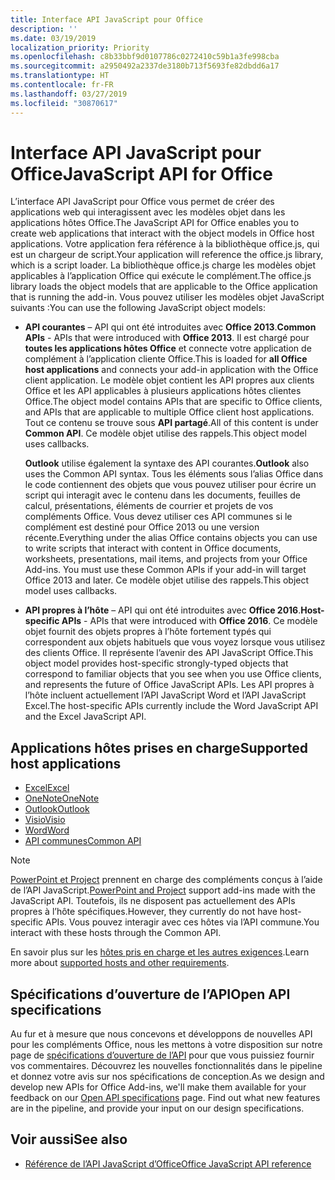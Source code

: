 ```yaml
---
title: Interface API JavaScript pour Office
description: ''
ms.date: 03/19/2019
localization_priority: Priority
ms.openlocfilehash: c8b33bbf9d0107786c0272410c59b1a3fe998cba
ms.sourcegitcommit: a2950492a2337de3180b713f5693fe82dbdd6a17
ms.translationtype: HT
ms.contentlocale: fr-FR
ms.lasthandoff: 03/27/2019
ms.locfileid: "30870617"
---
```

# <a name="javascript-api-for-office"></a><span data-ttu-id="87df5-102">Interface API JavaScript pour Office</span><span class="sxs-lookup"><span data-stu-id="87df5-102">JavaScript API for Office</span></span>

<span data-ttu-id="87df5-103">L’interface API JavaScript pour Office vous permet de créer des applications web qui interagissent avec les modèles objet dans les applications hôtes Office.</span><span class="sxs-lookup"><span data-stu-id="87df5-103">The JavaScript API for Office enables you to create web applications that interact with the object models in Office host applications.</span></span> <span data-ttu-id="87df5-104">Votre application fera référence à la bibliothèque office.js, qui est un chargeur de script.</span><span class="sxs-lookup"><span data-stu-id="87df5-104">Your application will reference the office.js library, which is a script loader.</span></span> <span data-ttu-id="87df5-105">La bibliothèque office.js charge les modèles objet applicables à l’application Office qui exécute le complément.</span><span class="sxs-lookup"><span data-stu-id="87df5-105">The office.js library loads the object models that are applicable to the Office application that is running the add-in.</span></span> <span data-ttu-id="87df5-106">Vous pouvez utiliser les modèles objet JavaScript suivants :</span><span class="sxs-lookup"><span data-stu-id="87df5-106">You can use the following JavaScript object models:</span></span>

- <span data-ttu-id="87df5-107">**API courantes** – API qui ont été introduites avec **Office 2013**.</span><span class="sxs-lookup"><span data-stu-id="87df5-107">**Common APIs** - APIs that were introduced with **Office 2013**.</span></span> <span data-ttu-id="87df5-108">Il est chargé pour **toutes les applications hôtes Office** et connecte votre application de complément à l’application cliente Office.</span><span class="sxs-lookup"><span data-stu-id="87df5-108">This is loaded for **all Office host applications** and connects your add-in application with the Office client application.</span></span> <span data-ttu-id="87df5-109">Le modèle objet contient les API propres aux clients Office et les API applicables à plusieurs applications hôtes clientes Office.</span><span class="sxs-lookup"><span data-stu-id="87df5-109">The object model contains APIs that are specific to Office clients, and APIs that are applicable to multiple Office client host applications.</span></span> <span data-ttu-id="87df5-110">Tout ce contenu se trouve sous **API partagé**.</span><span class="sxs-lookup"><span data-stu-id="87df5-110">All of this content is under **Common API**.</span></span> <span data-ttu-id="87df5-111">Ce modèle objet utilise des rappels.</span><span class="sxs-lookup"><span data-stu-id="87df5-111">This object model uses callbacks.</span></span> 

  <span data-ttu-id="87df5-112">**Outlook** utilise également la syntaxe des API courantes.</span><span class="sxs-lookup"><span data-stu-id="87df5-112">**Outlook** also uses the Common API syntax.</span></span> <span data-ttu-id="87df5-113">Tous les éléments sous l’alias Office dans le code contiennent des objets que vous pouvez utiliser pour écrire un script qui interagit avec le contenu dans les documents, feuilles de calcul, présentations, éléments de courrier et projets de vos compléments Office. Vous devez utiliser ces API communes si le complément est destiné pour Office 2013 ou une version récente.</span><span class="sxs-lookup"><span data-stu-id="87df5-113">Everything under the alias Office contains objects you can use to write scripts that interact with content in Office documents, worksheets, presentations, mail items, and projects from your Office Add-ins. You must use these Common APIs if your add-in will target Office 2013 and later.</span></span> <span data-ttu-id="87df5-114">Ce modèle objet utilise des rappels.</span><span class="sxs-lookup"><span data-stu-id="87df5-114">This object model uses callbacks.</span></span>

- <span data-ttu-id="87df5-115">**API propres à l’hôte** – API qui ont été introduites avec **Office 2016**.</span><span class="sxs-lookup"><span data-stu-id="87df5-115">**Host-specific APIs** - APIs that were introduced with **Office 2016**.</span></span> <span data-ttu-id="87df5-116">Ce modèle objet fournit des objets propres à l’hôte fortement typés qui correspondent aux objets habituels que vous voyez lorsque vous utilisez des clients Office. Il représente l’avenir des API JavaScript Office.</span><span class="sxs-lookup"><span data-stu-id="87df5-116">This object model provides host-specific strongly-typed objects that correspond to familiar objects that you see when you use Office clients, and represents the future of Office JavaScript APIs.</span></span> <span data-ttu-id="87df5-117">Les API propres à l’hôte incluent actuellement l’API JavaScript Word et l’API JavaScript Excel.</span><span class="sxs-lookup"><span data-stu-id="87df5-117">The host-specific APIs currently include the Word JavaScript API and the Excel JavaScript API.</span></span>

## <a name="supported-host-applications"></a><span data-ttu-id="87df5-118">Applications hôtes prises en charge</span><span class="sxs-lookup"><span data-stu-id="87df5-118">Supported host applications</span></span>

- [<span data-ttu-id="87df5-119">Excel</span><span class="sxs-lookup"><span data-stu-id="87df5-119">Excel</span></span>](overview/excel-add-ins-reference-overview.md)
- [<span data-ttu-id="87df5-120">OneNote</span><span class="sxs-lookup"><span data-stu-id="87df5-120">OneNote</span></span>](overview/onenote-add-ins-javascript-reference.md)
- [<span data-ttu-id="87df5-121">Outlook</span><span class="sxs-lookup"><span data-stu-id="87df5-121">Outlook</span></span>](requirement-sets/outlook-api-requirement-sets.md)
- [<span data-ttu-id="87df5-122">Visio</span><span class="sxs-lookup"><span data-stu-id="87df5-122">Visio</span></span>](overview/visio-javascript-reference-overview.md)
- [<span data-ttu-id="87df5-123">Word</span><span class="sxs-lookup"><span data-stu-id="87df5-123">Word</span></span>](overview/word-add-ins-reference-overview.md)
- [<span data-ttu-id="87df5-124">API communes</span><span class="sxs-lookup"><span data-stu-id="87df5-124">Common API</span></span>](requirement-sets/office-add-in-requirement-sets.md)

> [!NOTE] 
> <span data-ttu-id="87df5-125">[PowerPoint et Project](requirement-sets/powerpoint-and-project-note.md) prennent en charge des compléments conçus à l’aide de l’API JavaScript.</span><span class="sxs-lookup"><span data-stu-id="87df5-125">[PowerPoint and Project](requirement-sets/powerpoint-and-project-note.md) support add-ins made with the JavaScript API.</span></span> <span data-ttu-id="87df5-126">Toutefois, ils ne disposent pas actuellement des APIs propres à l’hôte spécifiques.</span><span class="sxs-lookup"><span data-stu-id="87df5-126">However, they currently do not have host-specific APIs.</span></span> <span data-ttu-id="87df5-127">Vous pouvez interagir avec ces hôtes via l’API commune.</span><span class="sxs-lookup"><span data-stu-id="87df5-127">You interact with these hosts through the Common API.</span></span>

<span data-ttu-id="87df5-128">En savoir plus sur les [hôtes pris en charge et les autres exigences](../concepts/requirements-for-running-office-add-ins.md).</span><span class="sxs-lookup"><span data-stu-id="87df5-128">Learn more about [supported hosts and other requirements](../concepts/requirements-for-running-office-add-ins.md).</span></span>

## <a name="open-api-specifications"></a><span data-ttu-id="87df5-129">Spécifications d’ouverture de l’API</span><span class="sxs-lookup"><span data-stu-id="87df5-129">Open API specifications</span></span>

<span data-ttu-id="87df5-p106">Au fur et à mesure que nous concevons et développons de nouvelles API pour les compléments Office, nous les mettons à votre disposition sur notre page de [spécifications d’ouverture de l’API](openspec.md) pour que vous puissiez fournir vos commentaires. Découvrez les nouvelles fonctionnalités dans le pipeline et donnez votre avis sur nos spécifications de conception.</span><span class="sxs-lookup"><span data-stu-id="87df5-p106">As we design and develop new APIs for Office Add-ins, we'll make them available for your feedback on our [Open API specifications](openspec.md) page. Find out what new features are in the pipeline, and provide your input on our design specifications.</span></span>

## <a name="see-also"></a><span data-ttu-id="87df5-132">Voir aussi</span><span class="sxs-lookup"><span data-stu-id="87df5-132">See also</span></span>

- [<span data-ttu-id="87df5-133">Référence de l’API JavaScript d’Office</span><span class="sxs-lookup"><span data-stu-id="87df5-133">Office JavaScript API reference</span></span>](/javascript/api/overview/office)
